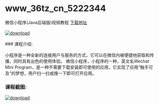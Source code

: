 # www_36tz_cn_5222344
微信小程序(Java后端版)视频教程
[下载地址](http://www.36tz.cn/article/5222344 "下载地址")
<br/></br>[![download](http://36tz.cn/muke_img/2022_01_1-15-300x217.png "下载地址")](http://www.36tz.cn/article/5222344 "下载地址")
<br/></br>### 课程介绍:<br/></br>小程序是一种全新的连接用户与服务的方式，它可以在微信内被便捷地获取和传播，同时具有出色的使用体验。 微信小程序，小程序的一种，英文名Wechat Mini Program，是一种不需要下载安装即可使用的应用，它实现了应用“触手可及”的梦想，用户扫一扫或搜一下即可打开应用。

### 课程截图:
[![download](http://36tz.cn/muke_img/2022_01_2-12.png "下载地址")](http://www.36tz.cn/article/5222344 "下载地址")
